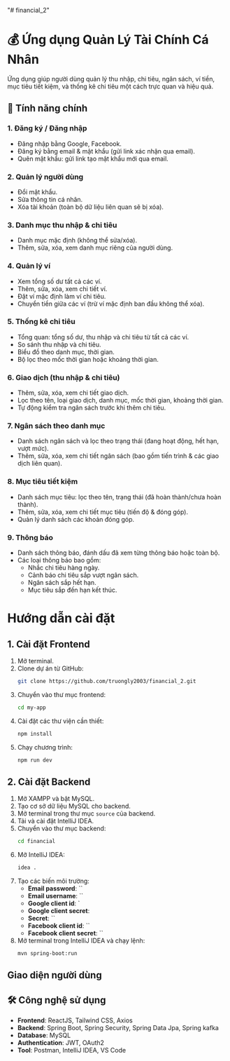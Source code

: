 "# financial_2" 
# 💰 Ứng dụng Quản Lý Tài Chính Cá Nhân

Ứng dụng giúp người dùng quản lý thu nhập, chi tiêu, ngân sách, ví tiền, mục tiêu tiết kiệm, và thống kê chi tiêu một cách trực quan và hiệu quả.

## 🚀 Tính năng chính

### 1. Đăng ký / Đăng nhập
- Đăng nhập bằng Google, Facebook.
- Đăng ký bằng email & mật khẩu (gửi link xác nhận qua email).
- Quên mật khẩu: gửi link tạo mật khẩu mới qua email.

### 2. Quản lý người dùng
- Đổi mật khẩu.
- Sửa thông tin cá nhân.
- Xóa tài khoản (toàn bộ dữ liệu liên quan sẽ bị xóa).

### 3. Danh mục thu nhập & chi tiêu
- Danh mục mặc định (không thể sửa/xóa).
- Thêm, sửa, xóa, xem danh mục riêng của người dùng.

### 4. Quản lý ví
- Xem tổng số dư tất cả các ví.
- Thêm, sửa, xóa, xem chi tiết ví.
- Đặt ví mặc định làm ví chi tiêu.
- Chuyển tiền giữa các ví (trừ ví mặc định ban đầu không thể xóa).

### 5. Thống kê chi tiêu
- Tổng quan: tổng số dư, thu nhập và chi tiêu từ tất cả các ví.
- So sánh thu nhập và chi tiêu.
- Biểu đồ theo danh mục, thời gian.
- Bộ lọc theo mốc thời gian hoặc khoảng thời gian.

### 6. Giao dịch (thu nhập & chi tiêu)
- Thêm, sửa, xóa, xem chi tiết giao dịch.
- Lọc theo tên, loại giao dịch, danh mục, mốc thời gian, khoảng thời gian.
- Tự động kiểm tra ngân sách trước khi thêm chi tiêu.

### 7. Ngân sách theo danh mục
- Danh sách ngân sách và lọc theo trạng thái (đang hoạt động, hết hạn, vượt mức).
- Thêm, sửa, xóa, xem chi tiết ngân sách (bao gồm tiến trình & các giao dịch liên quan).

### 8. Mục tiêu tiết kiệm
- Danh sách mục tiêu: lọc theo tên, trạng thái (đã hoàn thành/chưa hoàn thành).
- Thêm, sửa, xóa, xem chi tiết mục tiêu (tiến độ & đóng góp).
- Quản lý danh sách các khoản đóng góp.

### 9. Thông báo
- Danh sách thông báo, đánh dấu đã xem từng thông báo hoặc toàn bộ.
- Các loại thông báo bao gồm:
  - Nhắc chi tiêu hàng ngày.
  - Cảnh báo chi tiêu sắp vượt ngân sách.
  - Ngân sách sắp hết hạn.
  - Mục tiêu sắp đến hạn kết thúc.


# Hướng dẫn cài đặt
## 1. Cài đặt Frontend
1. Mở terminal.
2. Clone dự án từ GitHub:
    ```bash
    git clone https://github.com/truongly2003/financial_2.git
    ```
3. Chuyển vào thư mục frontend:
    ```bash
    cd my-app
    ```
4. Cài đặt các thư viện cần thiết:
    ```bash
    npm install
    ```
5. Chạy chương trình:
    ```bash
    npm run dev
    ```
## 2. Cài đặt Backend
1. Mở XAMPP và bật MySQL.
2. Tạo cơ sở dữ liệu MySQL cho backend.
3. Mở terminal trong thư mục `source` của backend.
4. Tải và cài đặt IntelliJ IDEA.
5. Chuyển vào thư mục backend:
    ```bash
    cd financial
    ```
6. Mở IntelliJ IDEA:
    ```bash
    idea .
    ```
7. Tạo các biến môi trường:
   - **Email password**: ``
   - **Email username**: ``
   - **Google client id**: `
   - **Google client secret**: 
   - **Secret**: ``
   - **Facebook client id**: ``
   - **Facebook client secret**: ``
8. Mở terminal trong IntelliJ IDEA và chạy lệnh:
    ```bash
    mvn spring-boot:run
## Giao diện người dùng

## 🛠️ Công nghệ sử dụng

- **Frontend**: ReactJS, Tailwind CSS, Axios
- **Backend**: Spring Boot, Spring Security, Spring Data Jpa, Spring kafka  
- **Database**: MySQL   
- **Authentication**: JWT, OAuth2  
- **Tool**: Postman, IntelliJ IDEA, VS Code
